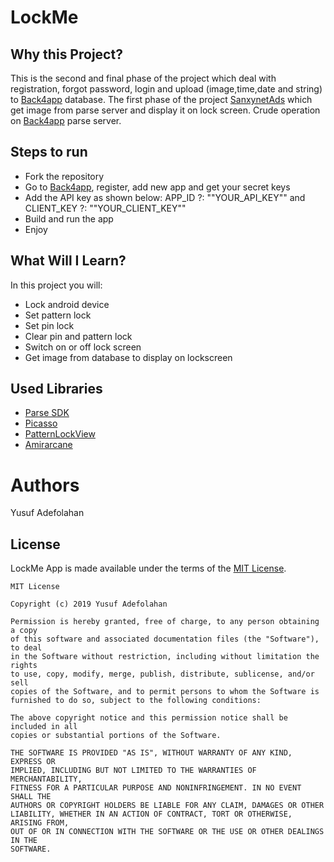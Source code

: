 # LockMe

## Why this Project?
This is the second and final phase of the project which deal with registration, forgot password, login and upload (image,time,date and string) to [Back4app](https://back4app.com/) database. The first phase of the project [SanxynetAds](https://github.com/sanxy/SanxynetAds) which get image from parse server and display it on lock screen.
Crude operation on [Back4app](https://back4app.com/) parse server.

## Steps to run
* Fork the repository
* Go to [Back4app](https://back4app.com/), register, add new app and get your secret keys
* Add the API key as shown below: APP_ID ?:  "\"YOUR_API_KEY\"" and CLIENT_KEY ?: "\"YOUR_CLIENT_KEY\""
* Build and run the app
* Enjoy

## What Will I Learn?
In this project you will:
* Lock android device
* Set pattern lock
* Set pin lock
* Clear pin and pattern lock
* Switch on or off lock screen
* Get image from database to display on lockscreen


## Used Libraries
* [Parse SDK](https://github.com/parse-community/Parse-SDK-Android)
* [Picasso](https://github.com/square/picasso)
* [PatternLockView](https://github.com/aritraroy/PatternLockView)
* [Amirarcane](https://github.com/amirarcane/lock-screen)



# Authors
Yusuf Adefolahan

## License

LockMe App is made available under the terms of the [MIT License](https://opensource.org/licenses/MIT).
```
MIT License

Copyright (c) 2019 Yusuf Adefolahan

Permission is hereby granted, free of charge, to any person obtaining a copy
of this software and associated documentation files (the "Software"), to deal
in the Software without restriction, including without limitation the rights
to use, copy, modify, merge, publish, distribute, sublicense, and/or sell
copies of the Software, and to permit persons to whom the Software is
furnished to do so, subject to the following conditions:

The above copyright notice and this permission notice shall be included in all
copies or substantial portions of the Software.

THE SOFTWARE IS PROVIDED "AS IS", WITHOUT WARRANTY OF ANY KIND, EXPRESS OR
IMPLIED, INCLUDING BUT NOT LIMITED TO THE WARRANTIES OF MERCHANTABILITY,
FITNESS FOR A PARTICULAR PURPOSE AND NONINFRINGEMENT. IN NO EVENT SHALL THE
AUTHORS OR COPYRIGHT HOLDERS BE LIABLE FOR ANY CLAIM, DAMAGES OR OTHER
LIABILITY, WHETHER IN AN ACTION OF CONTRACT, TORT OR OTHERWISE, ARISING FROM,
OUT OF OR IN CONNECTION WITH THE SOFTWARE OR THE USE OR OTHER DEALINGS IN THE
SOFTWARE.
```
